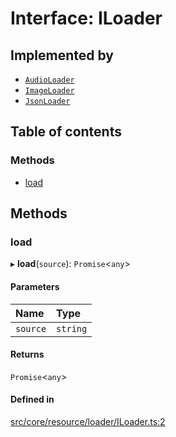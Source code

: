 # Interface: ILoader

## Implemented by

- [`AudioLoader`](../classes/AudioLoader.md)
- [`ImageLoader`](../classes/ImageLoader.md)
- [`JsonLoader`](../classes/JsonLoader.md)

## Table of contents

### Methods

- [load](ILoader.md#load)

## Methods

### load

▸ **load**(`source`): `Promise`<`any`\>

#### Parameters

| Name | Type |
| :------ | :------ |
| `source` | `string` |

#### Returns

`Promise`<`any`\>

#### Defined in

[src/core/resource/loader/ILoader.ts:2](https://github.com/hxg2050/hxg/blob/6aa982d/src/core/resource/loader/ILoader.ts#L2)
